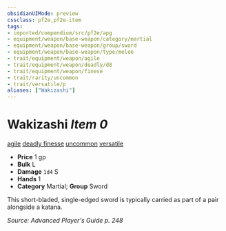 ```yaml
---
obsidianUIMode: preview
cssclass: pf2e,pf2e-item
tags:
- imported/compendium/src/pf2e/apg
- equipment/weapon/base-weapon/category/martial
- equipment/weapon/base-weapon/group/sword
- equipment/weapon/base-weapon/type/melee
- trait/equipment/weapon/agile
- trait/equipment/weapon/deadly/d8
- trait/equipment/weapon/finese
- trait/rarity/uncommon
- trait/versatile/p
aliases: ["Wakizashi"]
---
```

# Wakizashi *Item 0*  
[agile](agile.md)  [deadly <d8>](deadly.md)  [finesse](finesse.md)  [uncommon](uncommon.md)  [versatile <p>](versatile.md)  

- **Price** 1 gp
- **Bulk** L
- **Damage** `1d4` S
- **Hands** 1
- **Category** Martial; **Group** Sword 

This short-bladed, single-edged sword is typically carried as part of a pair alongside a katana.

*Source: Advanced Player's Guide p. 248*